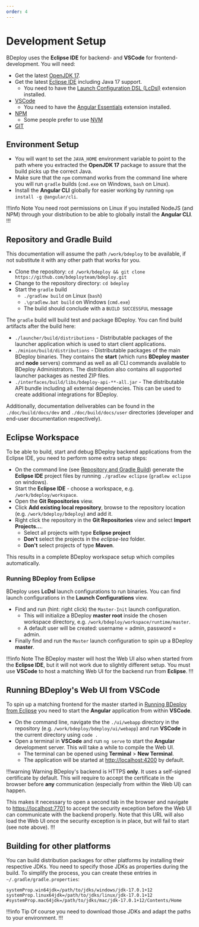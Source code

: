 ```yaml
---
order: 4
---
```

# Development Setup

BDeploy uses the **Eclipse IDE** for backend- and **VSCode** for frontend-development. You will need:

* Get the latest [OpenJDK 17](https://adoptium.net/).
* Get the latest [Eclipse IDE](https://www.eclipse.org/downloads/) including Java 17 support.
    * You need to have the [Launch Configuration DSL (LcDsl)](https://marketplace.eclipse.org/content/launch-configuration-dsl) extension installed.
* [VSCode](https://code.visualstudio.com/download)
    * You need to have the [Angular Essentials](https://marketplace.visualstudio.com/items?itemName=johnpapa.angular-essentials) extension installed.
* [NPM](https://www.npmjs.com/get-npm)
    * Some people prefer to use [NVM](https://github.com/nvm-sh/nvm)
* [GIT](https://git-scm.com/downloads)

## Environment Setup

* You will want to set the `JAVA_HOME` environment variable to point to the path where you extracted the **OpenJDK 17** package to assure that the build picks up the correct Java.
* Make sure that the `npm` command works from the command line where you will run `gradle` builds (`cmd.exe` on Windows, `bash` on Linux).
* Install the **Angular CLI** globally for easier working by running `npm install -g @angular/cli`.

!!!info Note
You need root permissions on Linux if you installed NodeJS (and NPM) through your distribution to be able to globally install the **Angular CLI**.
!!!

## Repository and Gradle Build

This documentation will assume the path `/work/bdeploy` to be available, if not substitute it with any other path that works for you.

* Clone the repository: `cd /work/bdeploy && git clone https://github.com/bdeployteam/bdeploy.git`
* Change to the repository directory: `cd bdeploy`
* Start the `gradle` build
    * `./gradlew build` on Linux (`bash`)
    * `.\gradlew.bat build` on Windows (`cmd.exe`)
    * The build should conclude with a `BUILD SUCCESSFUL` message

The `gradle` build will build test and package BDeploy. You can find build artifacts after the build here:

* `./launcher/build/distributions` - Distributable packages of the launcher application which is used to start client applications.
* `./minion/build/distributions` - Distributable packages of the main BDeploy binaries. They contains the **start** (which runs **BDeploy** **master** and **node** servers) command as well as all CLI commands available to BDeploy Administrators. The distribution also contains all supported launcher packages as nested ZIP files.
* `./interfaces/build/libs/bdeploy-api-**-all.jar` - The distributable API bundle including all external dependencies. This can be used to create additional integrations for BDeploy.

Additionally, documentation deliverables can be found in the `./doc/build/docs/dev` and `./doc/build/docs/user` directories (developer and end-user documentation respectively).

## Eclipse Workspace

To be able to build, start and debug BDeploy backend applications from the Eclipse IDE, you need to perform some extra setup steps:

* On the command line (see [Repository and Gradle Build](/devenv/#repository-and-gradle-build)) generate the **Eclipse IDE** project files by running `./gradlew eclipse` (`gradlew eclipse` on windows).
* Start the **Eclipse IDE** - choose a workspace, e.g. `/work/bdeploy/workspace`.
* Open the **Git Repositories** view.
* Click **Add existing local repository**, browse to the repository location (e.g. `/work/bdeploy/bdeploy`) and add it.
* Right click the repository in the **Git Repositories** view and select **Import Projects...**.
    * Select all projects with type **Eclipse project**
    * **Don't** select the projects in the _eclipse-tea_ folder.
    * **Don't** select projects of type **Maven**.

This results in a complete BDeploy workspace setup which compiles automatically.

### Running BDeploy from Eclipse

BDeploy uses **LcDsl** launch configurations to run binaries. You can find launch configurations in the **Launch Configurations** view.

* Find and run (hint: right click) the `Master-Init` launch configuration.
    * This will initialize a BDeploy **master root** inside the chosen workspace directory, e.g. `/work/bdeploy/workspace/runtime/master`.
    * A default user will be created: username = admin, password = admin.
* Finally find and run the `Master` launch configuration to spin up a BDeploy **master**.

!!!info Note
The BDeploy master will host the Web UI also when started from the **Eclipse IDE**, but it will not work due to slightly different setup. You must use **VSCode** to host a matching Web UI for the backend run from **Eclipse**.
!!!

## Running BDeploy's Web UI from VSCode

To spin up a matching frontend for the master started in [Running BDeploy from Eclipse](/devenv/#running-bdeploy-from-eclipse) you need to start the **Angular** application from within **VSCode**.

* On the command line, navigate the the `./ui/webapp` directory in the repository (e.g. `/work/bdeploy/bdeploy/ui/webapp`) and run **VSCode** in the current directory using `code .`
* Open a terminal in **VSCode** and run `ng serve` to start the **Angular** development server. This will take a while to compile the Web UI.
    * The terminal can be opened using **Terminal** > **New Terminal**.
    * The application will be started at [http://localhost:4200](http://localhost:4200) by default.

!!!warning Warning
BDeploy's backend is HTTPS **only**. It uses a self-signed certificate by default. This will require to accept the certificate in the browser before **any** communication (especially from within the Web UI) can happen.

This makes it necessary to open a second tab in the browser and navigate to [https://localhost:7701](https://localhost:7701) to accept the security exception before the Web UI can communicate with the backend properly. Note that this URL will also load the Web UI once the security exception is in place, but will fail to start (see note above).
!!!

## Building for other platforms

You can build distribution packages for other platforms by installing their respective JDKs. You need to specify those JDKs as properties during the build. To simplify the process, you can create these entries in `~/.gradle/gradle.properties`:

```properties
systemProp.win64jdk=/path/to/jdks/windows/jdk-17.0.1+12
systemProp.linux64jdk=/path/to/jdks/linux/jdk-17.0.1+12
#systemProp.mac64jdk=/path/to/jdks/mac/jdk-17.0.1+12/Contents/Home
```

!!!info Tip
Of course you need to download those JDKs and adapt the paths to your environment.
!!!